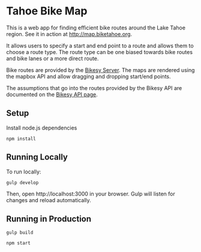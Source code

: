# Tahoe Bike Map

This is a web app for finding efficient bike routes around the Lake Tahoe region. See it in action at http://map.biketahoe.org.

It allows users to specify a start and end point to a route and allows them to choose a route type. The route type can be one biased towards bike routes and bike lanes or a more direct route.

Bike routes are provided by the [Bikesy Server](https://github.com/brendannee/bikesy-server). The maps are rendered using the mapbox API and allow dragging and dropping start/end points.

The assumptions that go into the routes provided by the Bikesy API are documented on the [Bikesy API page](https://blog.bikesy.com/api/).

## Setup

Install node.js dependencies

    npm install

## Running Locally

To run locally:

    gulp develop

Then, open http://localhost:3000 in your browser. Gulp will listen for changes and reload automatically.

## Running in Production

    gulp build

    npm start
